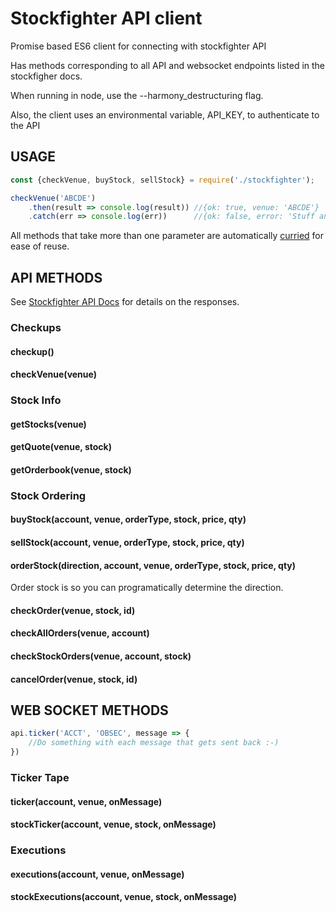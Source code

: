 # Stockfighter API client
Promise based ES6 client for connecting with stockfighter API

Has methods corresponding to all API and websocket endpoints listed in the stockfigher docs.

When running in node, use the --harmony_destructuring flag.

Also, the client uses an environmental variable, API_KEY, to authenticate to the API

## USAGE
```javascript
const {checkVenue, buyStock, sellStock} = require('./stockfighter');

checkVenue('ABCDE')
    .then(result => console.log(result)) //{ok: true, venue: 'ABCDE'}
    .catch(err => console.log(err))      //{ok: false, error: 'Stuff and things'}
```
All methods that take more than one parameter are automatically <a href="https://hughfdjackson.com/javascript/why-curry-helps/">curried</a> for ease of reuse.

## API METHODS
See <a href="https://starfighter.readme.io/v1.0/docs">Stockfighter API Docs</a> for details on the responses. 
### Checkups 
#### checkup()
#### checkVenue(venue)

### Stock Info
#### getStocks(venue)
#### getQuote(venue, stock)
#### getOrderbook(venue, stock)

### Stock Ordering
#### buyStock(account, venue, orderType, stock, price, qty)
#### sellStock(account, venue, orderType, stock, price, qty)
#### orderStock(direction, account, venue, orderType, stock, price, qty) 
Order stock is so you can programatically determine the direction.
#### checkOrder(venue, stock, id)
#### checkAllOrders(venue, account)
#### checkStockOrders(venue, account, stock)
#### cancelOrder(venue, stock, id)

## WEB SOCKET METHODS
```javascript
api.ticker('ACCT', 'OBSEC', message => {
    //Do something with each message that gets sent back :-)
})
```

### Ticker Tape
#### ticker(account, venue, onMessage)
#### stockTicker(account, venue, stock, onMessage)

### Executions
#### executions(account, venue, onMessage)
#### stockExecutions(account, venue, stock, onMessage)






